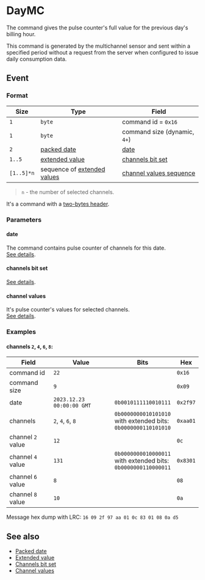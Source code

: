 # DayMC

The command gives the pulse counter's full value for the previous day's billing hour.

This command is generated by the multichannel sensor and sent within a specified period without a request from the server when configured to issue daily consumption data.


## Event

### Format

| Size       | Type                                                         | Field                                               |
| ---------- | ------------------------------------------------------------ | --------------------------------------------------- |
| `1`        | `byte`                                                       | command id = `0x16`                                 |
| `1`        | `byte`                                                       | command size (dynamic, `4+`)                        |
| `2`        | [packed date](../../types.md#packed-date)                    | [date](#date)                                       |
| `1..5`     | [extended value](../../types.md#extended-value)              | [channels bit set](../../types.md#channels-bit-set) |
| `[1..5]*n` | sequence of [extended values](../../types.md#extended-value) | [channel values sequence](#channel-values)          |

> `n` - the number of selected channels.

It's a command with a [two-bytes header](../../message.md#command-with-a-two-bytes-header).

### Parameters

#### **date**

The command contains pulse counter of channels for this date.
<br>
[See details](../../types.md#packed-date).

#### **channels bit set**

[See details](../../types.md#channels-bit-set).

#### **channel values**

It's pulse counter's values for selected channels.
<br>
[See details](../../types.md#channel-values).

### Examples

#### channels `2`, `4`, `6`, `8`:

| Field             | Value                     | Bits                                                                    | Hex      |
| ----------------- | ------------------------- | ----------------------------------------------------------------------- | -------- |
| command id        | `22`                      |                                                                         | `0x16`   |
| command size      | `9`                       |                                                                         | `0x09`   |
| date              | `2023.12.23 00:00:00 GMT` | `0b0010111110010111`                                                    | `0x2f97` |
| channels          | `2`, `4`, `6`, `8`        | `0b0000000010101010` <br> with extended bits: <br> `0b0000000110101010` | `0xaa01` |
| channel `2` value | `12`                      |                                                                         | `0c`     |
| channel `4` value | `131`                     | `0b0000000010000011` <br> with extended bits: <br> `0b0000000110000011` | `0x8301` |
| channel `6` value | `8`                       |                                                                         | `08`     |
| channel `8` value | `10`                      |                                                                         | `0a`     |

Message hex dump with LRC: `16 09 2f 97 aa 01 0c 83 01 08 0a d5`


## See also

* [Packed date](../../types.md#packed-date)
* [Extended value](../../types.md#extended-value)
* [Channels bit set](../../types.md#channels-bit-set)
* [Channel values](../../types.md#channel-values)
